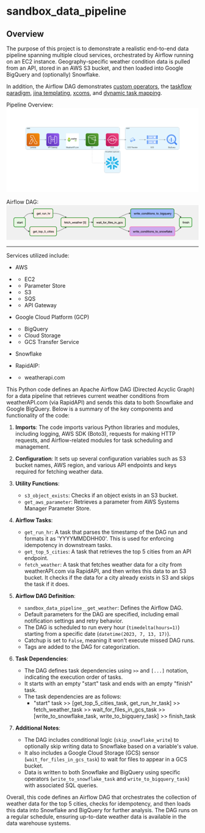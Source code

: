 # sandbox_data_pipeline

## Overview

The purpose of this project is to demonstrate a realistic end-to-end data pipeline
spanning multiple cloud services, orchestrated by Airflow running on an EC2 instance.
Geography-specific weather condition data is pulled from an API, 
stored in an AWS S3 bucket, and then loaded into Google BigQuery and (optionally) Snowflake.

In addition, the Airflow DAG demonstrates
[custom operators](https://airflow.apache.org/docs/apache-airflow/stable/howto/custom-operator.html),
the [taskflow paradigm](https://docs.astronomer.io/learn/airflow-decorators),
[jina templating](https://airflow.apache.org/docs/apache-airflow/stable/templates-ref.html),
[xcoms](https://airflow.apache.org/docs/apache-airflow/stable/core-concepts/xcoms.html),
and [dynamic task mapping](https://docs.astronomer.io/learn/dynamic-tasks).


Pipeline Overview:
![pipeline overview](diagram_images/sandbox_data_pipeline.png)

Airflow DAG:
![Airflow DAG](diagram_images/airflow_dag.png)

---

Services utilized include:

- AWS
- - EC2
- - Parameter Store
- - S3
- - SQS
- - API Gateway


- Google Cloud Platform (GCP)
- - BigQuery
- - Cloud Storage
- - GCS Transfer Service


- Snowflake


- RapidAIP:
- - weatherapi.com


This Python code defines an Apache Airflow DAG (Directed Acyclic Graph) for a data pipeline that retrieves current weather conditions from weatherAPI.com (via RapidAPI) and sends this data to both Snowflake and Google BigQuery. Below is a summary of the key components and functionality of the code:

1. **Imports**: The code imports various Python libraries and modules, including logging, AWS SDK (Boto3), requests for making HTTP requests, and Airflow-related modules for task scheduling and management.

2. **Configuration**: It sets up several configuration variables such as S3 bucket names, AWS region, and various API endpoints and keys required for fetching weather data.

3. **Utility Functions**:
   - `s3_object_exists`: Checks if an object exists in an S3 bucket.
   - `get_aws_parameter`: Retrieves a parameter from AWS Systems Manager Parameter Store.

4. **Airflow Tasks**:
   - `get_run_hr`: A task that parses the timestamp of the DAG run and formats it as 'YYYYMMDDHH00'. This is used for enforcing idempotency in downstream tasks.
   - `get_top_5_cities`: A task that retrieves the top 5 cities from an API endpoint.
   - `fetch_weather`: A task that fetches weather data for a city from weatherAPI.com via RapidAPI, and then writes this data to an S3 bucket. It checks if the data for a city already exists in S3 and skips the task if it does.
   
5. **Airflow DAG Definition**:
   - `sandbox_data_pipeline__get_weather`: Defines the Airflow DAG.
   - Default parameters for the DAG are specified, including email notification settings and retry behavior.
   - The DAG is scheduled to run every hour (`timedelta(hours=1)`) starting from a specific date (`datetime(2023, 7, 13, 17)`).
   - Catchup is set to `False`, meaning it won't execute missed DAG runs.
   - Tags are added to the DAG for categorization.

6. **Task Dependencies**:
   - The DAG defines task dependencies using `>>` and `[...]` notation, indicating the execution order of tasks.
   - It starts with an empty "start" task and ends with an empty "finish" task.
   - The task dependencies are as follows:
     - "start" task >> [get_top_5_cities_task, get_run_hr_task] >> fetch_weather_task >> wait_for_files_in_gcs_task >> [write_to_snowflake_task, write_to_bigquery_task] >> finish_task

7. **Additional Notes**:
   - The DAG includes conditional logic (`skip_snowflake_write`) to optionally skip writing data to Snowflake based on a variable's value.
   - It also includes a Google Cloud Storage (GCS) sensor (`wait_for_files_in_gcs_task`) to wait for files to appear in a GCS bucket.
   - Data is written to both Snowflake and BigQuery using specific operators (`write_to_snowflake_task` and `write_to_bigquery_task`) with associated SQL queries.

Overall, this code defines an Airflow DAG that orchestrates the collection of weather data for the top 5 cities, checks for idempotency, and then loads this data into Snowflake and BigQuery for further analysis. The DAG runs on a regular schedule, ensuring up-to-date weather data is available in the data warehouse systems.
